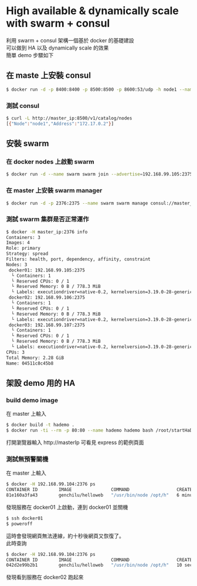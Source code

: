 # High available & dynamically scale with swarm + consul
利用 swarm + consul 架構一個基於 docker 的基礎建設  
可以做到 HA 以及 dynamically scale 的效果  
簡單 demo 步驟如下

## 在  maste 上安裝 consul
```sh
$ docker run -d -p 8400:8400 -p 8500:8500 -p 8600:53/udp -h node1 --name consul progrium/consul -server -bootstrap
```
### 測試 consul
```sh
$ curl -L http://master_ip:8500/v1/catalog/nodes
[{"Node":"node1","Address":"172.17.0.2"}]
```
## 安裝 swarm
### 在 docker nodes 上啟動 swarm
```sh
$ docker run -d --name swarm swarm join --advertise=192.168.99.105:2375 consul://192.168.99.104:8500/v1/kv/swarm
```
### 在 master 上安裝 swarm manager
```sh
$ docker run -d -p 2376:2375 --name swarm swarm manage consul://master_ip:8500/v1/kv/swarm
```
### 測試 swarm 集群是否正常運作
```sh
$ docker -H master_ip:2376 info
Containers: 3
Images: 4
Role: primary
Strategy: spread
Filters: health, port, dependency, affinity, constraint
Nodes: 3
 docker01: 192.168.99.105:2375
  └ Containers: 1
  └ Reserved CPUs: 0 / 1
  └ Reserved Memory: 0 B / 778.3 MiB
  └ Labels: executiondriver=native-0.2, kernelversion=3.19.0-28-generic, operatingsystem=Ubuntu 14.04.3 LTS, storagedriver=aufs
 docker02: 192.168.99.106:2375
  └ Containers: 1
  └ Reserved CPUs: 0 / 1
  └ Reserved Memory: 0 B / 778.3 MiB
  └ Labels: executiondriver=native-0.2, kernelversion=3.19.0-28-generic, operatingsystem=Ubuntu 14.04.3 LTS, storagedriver=aufs
 docker03: 192.168.99.107:2375
  └ Containers: 1
  └ Reserved CPUs: 0 / 1
  └ Reserved Memory: 0 B / 778.3 MiB
  └ Labels: executiondriver=native-0.2, kernelversion=3.19.0-28-generic, operatingsystem=Ubuntu 14.04.3 LTS, storagedriver=aufs
CPUs: 3
Total Memory: 2.28 GiB
Name: 04511c8c45b8
```
## 架設 demo 用的 HA 
### build demo image
在 master 上輸入
```sh
$ docker build -t hademo .
$ docker run -ti --rm -p 80:80 --name hademo hademo bash /root/startHaDemo.sh -m masterIp
```
打開瀏覽器輸入 http://masterIp 可看見 express 的範例頁面
### 測試無預警關機
在 master 上輸入
```sh
$ docker -H 192.168.99.104:2376 ps
CONTAINER ID        IMAGE               COMMAND                  CREATED             STATUS              PORTS                           NAMES
81e160a3fa43        genchilu/helloweb   "/usr/bin/node /opt/h"   6 minutes ago       Up 6 minutes        192.168.99.105:3000->3000/tcp   docker01/happy_brahmagupta
```
發現服務在 docker01 上啟動，連到 docker01 並關機
```sh
$ ssh docker01
$ poweroff
```
這時會發現網頁無法連線，約十秒後網頁又恢復了。  
此時查詢
```sh
$ docker -H 192.168.99.104:2376 ps
CONTAINER ID        IMAGE               COMMAND                  CREATED             STATUS              PORTS                           NAMES
042d2e99b2b1        genchilu/helloweb   "/usr/bin/node /opt/h"   10 seconds ago      Up 10 seconds       192.168.99.106:3000->3000/tcp   docker02/fervent_darwin
```
發現看到服務在 docker02 跑起來

